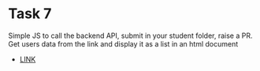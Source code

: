 # Task 7

Simple JS to call the backend API, submit in your student folder, raise a PR. Get users data from the link and display it as a list in an html document

- [LINK]( https://jsonplaceholder.typicode.com/users)